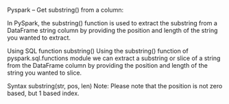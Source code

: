 Pyspark – Get substring() from a column:

In PySpark, the substring() function is used to extract the substring from a DataFrame string column by providing the position and length of the string you wanted to extract.

Using SQL function substring()
Using the substring() function of pyspark.sql.functions module we can extract a substring or slice of a string from the DataFrame column by providing the position and length of the string you wanted to slice.

Syntax
substring(str, pos, len)
Note: Please note that the position is not zero based, but 1 based index.